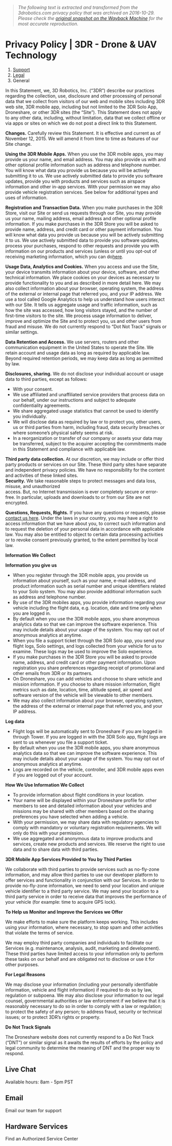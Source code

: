 > *The following text is extracted and transformed from the 3drobotics.com privacy policy that was archived on 2016-10-29. Please check the [original snapshot on the Wayback Machine](https://web.archive.org/web/20161029104231id_/https%3A//3dr.com/privacy) for the most accurate reproduction.*

# Privacy Policy | 3DR - Drone & UAV Technology

  1. [Support](https://web.archive.org/support/categories/)
  2. [Legal](https://web.archive.org/support/sections/201260726/legal)
  3. General



In this Statement, we, 3D Robotics, Inc. (“3DR”) describe our practices regarding the collection, use, disclosure and other processing of personal data that we collect from visitors of our web and mobile sites including 3DR web site, 3DR mobile app, including but not limited to the 3DR Solo App, Droneshare, or other 3DR sites (the “Site”). This Statement does not apply to any other data, including, without limitation, data that we collect offline or via apps or sites on which we do not post a direct link to this Statement.

**Changes.** Carefully review this Statement. It is effective and current as of November 12, 2015. We will amend it from time to time as features of our Site change.

**Using the 3DR Mobile Apps.** When you use the 3DR mobile apps, you may provide us your name, and email address. You may also provide us with and other optional profile information such as address and telephone number. You will know what data you provide us because you will be actively submitting it to us. We use actively submitted data to provide you software updates, provide you with products and services such as airspace information and other in-app services. With your permission we may also provide vehicle registration services. See below for additional types and uses of information.

**Registration and Transaction Data.** When you make purchases in the 3DR Store, visit our Site or send us requests through our Site, you may provide us your name, mailing address, email address and other optional profile information. If you make purchases in the 3DR Store you will be asked to provide name, address, and credit card or other payment information. You will know what data you provide us because you will be actively submitting it to us. We use actively submitted data to provide you software updates, process your purchases, respond to other requests and provide you with information on our products and services (unless or until you opt-out of receiving marketing information, which you can do[here](http://3drobotics.us8.list-manage.com/unsubscribe?u=10b4ca21a4f6f0309a7039d18&id=48ef0db73c&e=&c=76add6ae60).

**Usage Data, Analytics and Cookies.** When you access and use the Site, your device transmits information about your device, software, and other technical information. We place cookies on your devices as necessary to provide functionality to you and as described in more detail here. We may also collect information about your browser, operating system, the address of the external or internal page that referred you, and your IP address. We use a tool called Google Analytics to help us understand how users interact with our Site. It tells us aggregate usage and traffic information, such as how the site was accessed, how long visitors stayed, and the number of first-time visitors to the site. We process usage information to deliver, improve and optimize the Site and to protect you, us and other users from fraud and misuse. We do not currently respond to “Dot Not Track” signals or similar settings.

**Data Retention and Access.** We use servers, routers and other communication equipment in the United States to operate the Site. We retain account and usage data as long as required by applicable law. Beyond required retention periods, we may keep data as long as permitted by law.

**Disclosures, sharing.** We do not disclose your individual account or usage data to third parties, except as follows:

  * With your consent.
  * We use affiliated and unaffiliated service providers that process data on our behalf, under our instructions and subject to adequate confidentiality agreements.
  * We share aggregated usage statistics that cannot be used to identify you individually.
  * We will disclose data as required by law or to protect you, other users, us or third parties from harm, including fraud, data security breaches or where someone’s physical safety seems at risk.
  * In a reorganization or transfer of our company or assets your data may be transferred, subject to the acquirer accepting the commitments made in this Statement and compliance with applicable law.



**Third party data collection.** At our discretion, we may include or offer third party products or services on our Site. These third party sites have separate and independent privacy policies. We have no responsibility for the content and activities of these linked sites.  
 **Security.** We take reasonable steps to protect messages and data loss, misuse, and unauthorized  
access. But, no Internet transmission is ever completely secure or error-free. In particular, uploads and downloads to or from our Site are not encrypted.

**Questions, Requests, Rights.** If you have any questions or requests, please [contact us here](https://3dr.com/contact/). Under the laws in your country, you may have a right to access information that we have about you, to correct such information and to request the deletion of your personal data in accordance with applicable law. You may also be entitled to object to certain data processing activities or to revoke consent previously granted, to the extent permitted by local law.

**Information We Collect**

**Information you give us**

  * When you register through the 3DR mobile apps, you provide us information about yourself, such as your name, e-mail address, and product information such as serial number and unique identifiers related to your Solo system. You may also provide additional information such as address and telephone number.
  * By use of the 3DR mobiles apps, you provide information regarding your vehicle including the flight data, e.g. location, date and time only when you are logged in.
  * By default when you use the 3DR mobile apps, you share anonymous analytics data so that we can improve the software experience. This may include details about your usage of the system. You may opt out of anonymous analytics at anytime.
  * When you file a support ticket through the 3DR Solo app, you send your flight logs, Solo settings, and logs collected from your vehicle for us to examine. These logs may be used to improve the Solo experience.
  * If you make purchases in the 3DR Store you will be asked to provide name, address, and credit card or other payment information. Upon registration you share preferences regarding receipt of promotional and other emails from 3DR or its partners.
  * On Droneshare, you can add vehicles and choose to share vehicle and mission information. If you choose to share mission information, flight metrics such as date, location, time, altitude speed, air speed and software version of the vehicle will be viewable to other members.
  * We may also collect information about your browser, operating system, the address of the external or internal page that referred you, and your IP address.



**Log data**

  * Flight logs will be automatically sent to Droneshare if you are logged in through Tower. If you are logged in with the 3DR Solo app, flight logs are sent to us whenever you file a support ticket.
  * By default when you use the 3DR mobile apps, you share anonymous analytics data so that we can improve the software experience. This may include details about your usage of the system. You may opt out of anonymous analytics at anytime.
  * Logs are recorded on the vehicle, controller, and 3DR mobile apps even if you are logged out of your account.



**How We Use Information We Collect**

  * To provide information about flight conditions in your location.
  * Your name will be displayed within your Droneshare profile for other members to see and detailed information about your vehicles and missions may be shared with other members based on the sharing preferences you have selected when adding a vehicle.
  * With your permission, we may share data with regulatory agencies to comply with mandatory or voluntary registration requirements. We will only do this with your permission.
  * We use aggregated and anonymous data to improve products and services, create new products and services. We reserve the right to use data and to share data with third parties.



**3DR Mobile App Services Provided to You by Third Parties**

We collaborate with third parties to provide services such as no-fly-zone information, and may allow third parties to use our developer platform to offer services and functionality in conjunction with our Services. In order to provide no-fly-zone information, we need to send your location and unique vehicle identifier to a third party service. We may send your location to a third party service in order to receive data that improves the performance of your vehicle (for example: time to acquire GPS lock).

**To Help us Monitor and Improve the Services we Offer**

We make efforts to make sure the platform keeps working. This includes using your information, where necessary, to stop spam and other activities that violate the terms of service.

We may employ third party companies and individuals to facilitate our Services (e.g. maintenance, analysis, audit, marketing and development). These third parties have limited access to your information only to perform these tasks on our behalf and are obligated not to disclose or use it for other purposes.

**For Legal Reasons**

We may disclose your information (including your personally identifiable information, vehicle and flight information) if required to do so by law, regulation or subpoena. We may also disclose your information to our legal counsel, governmental authorities or law enforcement if we believe that it is reasonably necessary to do so in order to comply with a law or regulation; to protect the safety of any person; to address fraud, security or technical issues; or to protect 3DR’s rights or property.

**Do Not Track Signals**

The Droneshare website does not currently respond to a Do Not Track (“DNT”) or similar signal as it awaits the results of efforts by the policy and legal community to determine the meaning of DNT and the proper way to respond.

##  Live Chat 

Available hours: 8am - 5pm PST 

##  Email 

Email our team for support 

##  Hardware Services 

Find an Authorized Service Center 
